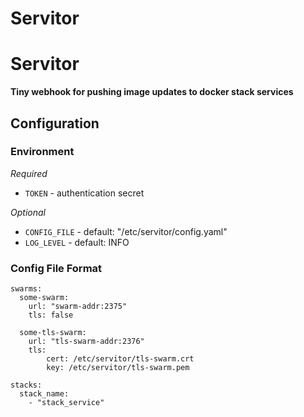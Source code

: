 # Servitor
# Servitor
__Tiny webhook for pushing image updates to docker stack services__

## Configuration

### Environment
*Required*
* `TOKEN` - authentication secret

*Optional*
* `CONFIG_FILE` - default: "/etc/servitor/config.yaml"
* `LOG_LEVEL` - default: INFO

### Config File Format
```
swarms:
  some-swarm:
    url: "swarm-addr:2375"
    tls: false

  some-tls-swarm:
    url: "tls-swarm-addr:2376"
    tls:
        cert: /etc/servitor/tls-swarm.crt
        key: /etc/servitor/tls-swarm.pem

stacks:
  stack_name:
    - "stack_service"
```
